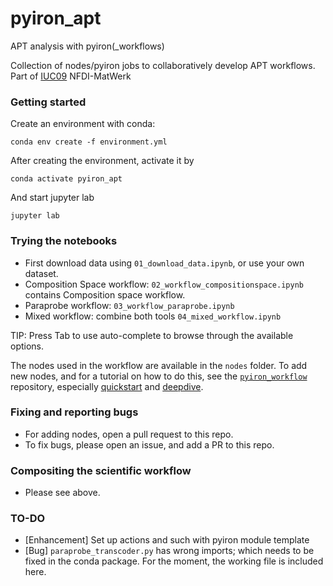 # pyiron_apt
APT analysis with pyiron(_workflows)

Collection of nodes/pyiron jobs to collaboratively develop APT workflows.
Part of [IUC09](https://nfdi-matwerk.de/project/structure/use-cases/iuc09) NFDI-MatWerk

### Getting started

Create an environment with conda:

```
conda env create -f environment.yml
```

After creating the environment, activate it by

```
conda activate pyiron_apt
```

And start jupyter lab

```
jupyter lab
```

### Trying the notebooks

- First download data using `01_download_data.ipynb`, or use your own dataset.
- Composition Space workflow: `02_workflow_compositionspace.ipynb` contains Composition space workflow.
- Paraprobe workflow: `03_workflow_paraprobe.ipynb` 
- Mixed workflow: combine both tools `04_mixed_workflow.ipynb`

TIP: Press Tab to use auto-complete to browse through the available options.

The nodes used in the workflow are available in the `nodes` folder.
To add new nodes, and for a tutorial on how to do this, see the [`pyiron_workflow`](https://github.com/pyiron/pyiron_workflow) repository, especially [quickstart](https://github.com/pyiron/pyiron_workflow/blob/main/notebooks/quickstart.ipynb) and [deepdive](https://github.com/pyiron/pyiron_workflow/blob/main/notebooks/deepdive.ipynb).

### Fixing and reporting bugs

- For adding nodes, open a pull request to this repo.
- To fix bugs, please open an issue, and add a PR to this repo.

### Compositing the scientific workflow

- Please see above.

### TO-DO

- [Enhancement] Set up actions and such with pyiron module template
- [Bug] `paraprobe_transcoder.py` has wrong imports; which needs to be fixed in the conda package. For the moment, the working file is included here.
